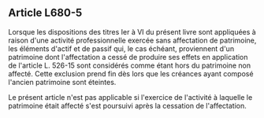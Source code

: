 Article L680-5
----
Lorsque les dispositions des titres Ier à VI du présent livre sont appliquées à
raison d'une activité professionnelle exercée sans affectation de patrimoine,
les éléments d'actif et de passif qui, le cas échéant, proviennent d'un
patrimoine dont l'affectation a cessé de produire ses effets en application de
l'article L. 526-15 sont considérés comme étant hors du patrimoine non affecté.
Cette exclusion prend fin dès lors que les créances ayant composé l'ancien
patrimoine sont éteintes.

Le présent article n'est pas applicable si l'exercice de l'activité à laquelle
le patrimoine était affecté s'est poursuivi après la cessation de l'affectation.
